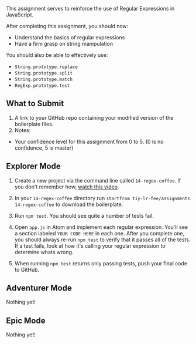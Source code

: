 This assignment serves to reinforce the use of Regular Expressions in JavaScript.

After completing this assignment, you should now:

* Understand the basics of regular expressions
* Have a firm grasp on string manipulation

You should also be able to effectively use:

* `String.prototype.replace`
* `String.prototype.split`
* `String.prototype.match`
* `RegExp.prototype.test`

## What to Submit
1. A link to your GitHub repo containing your modified version of the boilerplate files.
2. Notes:
  * Your confidence level for this assignment from 0 to 5. (0 is no confidence, 5 is master)

## Explorer Mode

1. Create a new project via the command line called `14-regex-coffee`. If you don't remember how, [watch this video](https://www.youtube.com/watch?v=kyEuodzR-yE).

2. In your `14-regex-coffee` directory run `startfrom tiy-lr-fee/assignments 14-regex-coffee` to download the boilerplate.

3. Run `npm test`. You should see quite a number of tests fail.

4. Open `app.js` in Atom and implement each regular expression. You'll see a section labeled `YOUR CODE HERE` in each one. After you complete one, you should always re-run `npm test` to verify that it passes all of the tests. If a test fails, look at how it's calling your regular expression to determine whats wrong.

5. When running `npm test` returns only passing tests, push your final code to GitHub.

## Adventurer Mode

Nothing yet!

## Epic Mode

Nothing yet!
